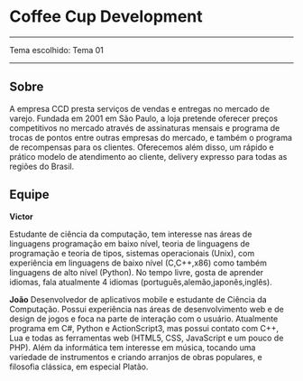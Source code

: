 # Coffee Cup Development
****
Tema escolhido: Tema 01
****

## Sobre
A empresa CCD presta serviços de vendas e entregas no mercado de varejo.
Fundada em 2001 em São Paulo, a loja pretende oferecer preços competitivos no mercado através de assinaturas mensais e programa de
trocas de pontos entre outras empresas do mercado, e também o programa de recompensas para os clientes.
Oferecemos além disso, um rápido e prático modelo de  atendimento ao cliente, delivery expresso para todas as regiões do Brasil.

## Equipe

**Victor**

Estudante de ciência da computação, tem interesse nas áreas de linguagens  programação em baixo nível, teoria de linguagens de programação e teoria de tipos, sistemas operacionais (Unix), com experiência em linguagens
de baixo nível (C,C++,x86) como também linguagens de alto nível (Python).
No tempo livre, gosta de aprender idiomas, fala atualmente 4 idiomas 
(português,alemão,japonês,inglês).

**João**
Desenvolvedor de aplicativos mobile e estudante de Ciência da Computação. Possui experiência nas áreas de desenvolvimento web e de design de jogos e foca na parte de interação com o usuário.
Atualmente programa em C#, Python e ActionScript3, mas possui contato com C++, Lua e todas as ferramentas web (HTML5, CSS, JavaScript e um pouco de PHP).
Além da informática tem interesse em música, tocando uma variedade de instrumentos e criando arranjos de obras populares, e filosofia clássica, em especial Platão.


